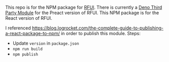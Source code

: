 This repo is for the NPM package for [RFUI](https://rfui.deno.dev/). There is currently a [Deno Third Party Module](https://deno.land/x) for the Preact version of RFUI. This NPM package is for the React version of RFUI.

I referenced https://blog.logrocket.com/the-complete-guide-to-publishing-a-react-package-to-npm/ in order to publish this module. Steps:

- Update `version` in `package.json`
- `npm run build`
- `npm publish`
